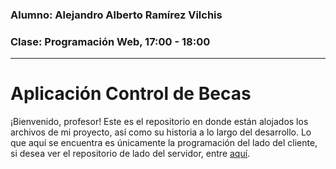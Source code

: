 ### Alumno: Alejandro Alberto Ramírez Vilchis
### Clase: Programación Web, 17:00 - 18:00
----------------------------------------------------------
# Aplicación Control de Becas

¡Bienvenido, profesor! Este es el repositorio en donde están alojados los archivos de mi proyecto,
así como su historia a lo largo del desarrollo. Lo que aquí se encuentra es únicamente la programación
del lado del cliente, si desea ver el repositorio de lado del servidor, entre [aquí](https://github.com/alexrv42/control-de-becas-api).

